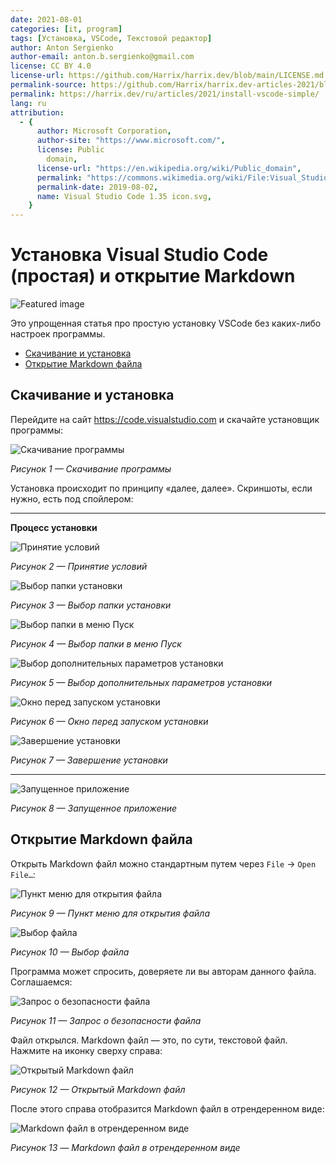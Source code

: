 ```yaml
---
date: 2021-08-01
categories: [it, program]
tags: [Установка, VSCode, Текстовой редактор]
author: Anton Sergienko
author-email: anton.b.sergienko@gmail.com
license: CC BY 4.0
license-url: https://github.com/Harrix/harrix.dev/blob/main/LICENSE.md
permalink-source: https://github.com/Harrix/harrix.dev-articles-2021/blob/main/install-vscode-simple/install-vscode-simple.md
permalink: https://harrix.dev/ru/articles/2021/install-vscode-simple/
lang: ru
attribution:
  - {
      author: Microsoft Corporation,
      author-site: "https://www.microsoft.com/",
      license: Public
        domain,
      license-url: "https://en.wikipedia.org/wiki/Public_domain",
      permalink: "https://commons.wikimedia.org/wiki/File:Visual_Studio_Code_1.35_icon.svg",
      permalink-date: 2019-08-02,
      name: Visual Studio Code 1.35 icon.svg,
    }
---
```


# Установка Visual Studio Code (простая) и открытие Markdown

![Featured image](featured-image.svg)

Это упрощенная статья про простую установку VSCode без каких-либо настроек программы.

- [Скачивание и установка](#скачивание-и-установка)
- [Открытие Markdown файла](#открытие-markdown-файла)

## Скачивание и установка

Перейдите на сайт <https://code.visualstudio.com> и скачайте установщик программы:

![Скачивание программы](img/download.png)

_Рисунок 1 — Скачивание программы_

Установка происходит по принципу «далее, далее». Скриншоты, если нужно, есть под спойлером:

---

**Процесс установки** <!-- !details -->

![Принятие условий](img/install_01.png)

_Рисунок 2 — Принятие условий_

![Выбор папки установки](img/install_02.png)

_Рисунок 3 — Выбор папки установки_

![Выбор папки в меню Пуск](img/install_03.png)

_Рисунок 4 — Выбор папки в меню Пуск_

![Выбор дополнительных параметров установки](img/install_04.png)

_Рисунок 5 — Выбор дополнительных параметров установки_

![Окно перед запуском установки](img/install_05.png)

_Рисунок 6 — Окно перед запуском установки_

![Завершение установки](img/install_06.png)

_Рисунок 7 — Завершение установки_

---

![Запущенное приложение](img/install_07.png)

_Рисунок 8 — Запущенное приложение_

## Открытие Markdown файла

Открыть Markdown файл можно стандартным путем через `File` → `Open File…`:

![Пункт меню для открытия файла](img/open-file_01.png)

_Рисунок 9 — Пункт меню для открытия файла_

![Выбор файла](img/open-file_02.png)

_Рисунок 10 — Выбор файла_

Программа может спросить, доверяете ли вы авторам данного файла. Соглашаемся:

![Запрос о безопасности файла](img/open-file_03.png)

_Рисунок 11 — Запрос о безопасности файла_

Файл открылся. Markdown файл — это, по сути, текстовой файл. Нажмите на иконку сверху справа:

![Открытый Markdown файл](img/open-file_04.png)

_Рисунок 12 — Открытый Markdown файл_

После этого справа отобразится Markdown файл в отрендеренном виде:

![Markdown файл в отрендеренном виде](img/open-file_05.png)

_Рисунок 13 — Markdown файл в отрендеренном виде_
